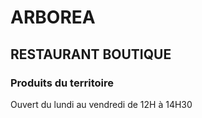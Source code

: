 

# ARBOREA 
## RESTAURANT BOUTIQUE 
### Produits du territoire 

Ouvert du lundi au vendredi de 12H à 14H30
